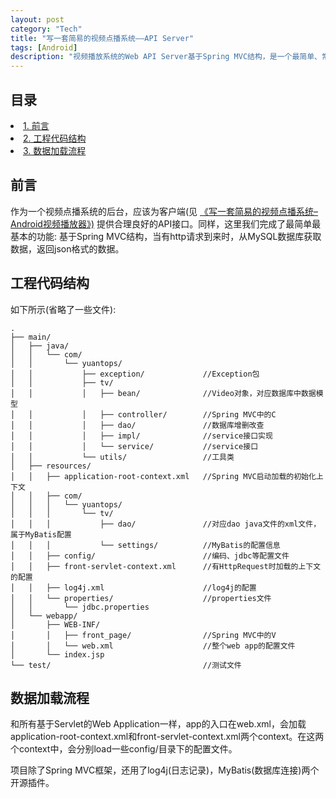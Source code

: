 ```yaml
---
layout: post    
category: "Tech"   
title: "写一套简易的视频点播系统——API Server"      
tags: [Android]
description: "视频播放系统的Web API Server基于Spring MVC结构，是一个最简单、常用的实现。"
---
```



<div id="table-of-contents">
<h2>目录</h2>
<div id="text-table-of-contents">
<li><a href="#sec-1-1">1. 前言</a></li>
<li><a href="#sec-1-2">2. 工程代码结构</a></li>
<li><a href="#sec-1-3">3. 数据加载流程</a></li>
</ul>
</li>
</ul>
</div>
</div>

## 前言<a id="sec-1-1" name="sec-1-1"></a>

作为一个视频点播系统的后台，应该为客户端(见 [《写一套简易的视频点播系统&#x2013;Android视频播放器》)](http://blog.yuantops.com/tech/write-your-own-vod-system-android) 提供合理良好的API接口。同样，这里我们完成了最简单最基本的功能: 基于Spring MVC结构，当有http请求到来时，从MySQL数据库获取数据，返回json格式的数据。  

## 工程代码结构<a id="sec-1-2" name="sec-1-2"></a>

如下所示(省略了一些文件): 

    .
    ├── main/
    │   ├── java/
    │   │   └── com/
    │   │       └── yuantops/                 
    │   │           ├── exception/             //Exception包
    │   │           ├── tv/                    
    │   │           │   ├── bean/              //Video对象，对应数据库中数据模型
    │   │           │   ├── controller/        //Spring MVC中的C
    │   │           │   ├── dao/               //数据库增删改查
    │   │           │   ├── impl/              //service接口实现
    │   │           │   └── service/           //service接口
    │   │           └── utils/                 //工具类
    │   ├── resources/
    │   │   ├── application-root-context.xml   //Spring MVC启动加载的初始化上下文
    │   │   ├── com/
    │   │   │   └── yuantops/
    │   │   │       └── tv/
    │   │   │           ├── dao/               //对应dao java文件的xml文件，属于MyBatis配置
    │   │   │           └── settings/          //MyBatis的配置信息
    │   │   ├── config/                        //编码、jdbc等配置文件
    │   │   ├── front-servlet-context.xml      //有HttpRequest时加载的上下文的配置
    │   │   ├── log4j.xml                      //log4j的配置
    │   │   └── properties/                    //properties文件
    │   │       └── jdbc.properties
    │   └── webapp/                            
    │       ├── WEB-INF/
    │       │   ├── front_page/                //Spring MVC中的V
    │       │   └── web.xml                    //整个web app的配置文件
    │       └── index.jsp
    └── test/                                  //测试文件

## 数据加载流程<a id="sec-1-3" name="sec-1-3"></a>

和所有基于Servlet的Web Application一样，app的入口在web.xml，会加载application-root-context.xml和front-servlet-context.xml两个context。在这两个context中，会分别load一些config/目录下的配置文件。

项目除了Spring MVC框架，还用了log4j(日志记录)，MyBatis(数据库连接)两个开源插件。
